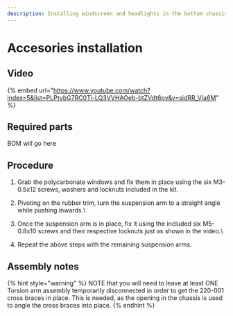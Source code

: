 ```yaml
---
description: Installing windscreen and headlights in the bottom chassis
---
```


# Accesories installation

## Video

{% embed url="https://www.youtube.com/watch?index=5&list=PLPtvbG7RC0Ti-LQ3VVHAOeb-btZVdt6pv&v=sidRR_Vja6M" %}

## Required parts

BOM will go here

## Procedure

1. Grab the polycarbonate windows and fix them in place using the six M3-0.5x12 screws, washers and locknuts included in the kit.
2. Pivoting on the rubber trim, turn the suspension arm to a straight angle while pushing inwards.\

3. Once the suspension arm is in place, fix it using the included six M5-0.8x10 screws and their respective locknuts just as shown in the video.\

4.  Repeat the above steps with the remaining suspension arms.



## Assembly notes

{% hint style="warning" %}
NOTE that you will need to leave at least ONE Torsion arm assembly temporarily disconnected in order to get the 220-001 cross braces in place. This is needed, as the opening in the chassis is used to angle the cross braces into place.&#x20;
{% endhint %}

